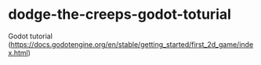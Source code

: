 # dodge-the-creeps-godot-toturial
 Godot tutorial (https://docs.godotengine.org/en/stable/getting_started/first_2d_game/index.html)
